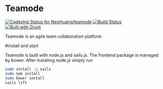 Teamode
=======

[ ![Codeship Status for NeoHuang/teamode](https://codeship.io/projects/03389690-e58c-0131-392c-0ea154bde2ac/status)](https://codeship.io/projects/25761)  [![Build Status](https://travis-ci.org/NeoHuang/teamode.svg?branch=master)](https://travis-ci.org/NeoHuang/teamode) [![Built with Grunt](https://cdn.gruntjs.com/builtwith.png)](http://gruntjs.com/)

Teamode is an agile team collaboration platform

#install and start

Teamode is built with node.js and sails.js. The frontend package is managed by bower. After installing node.js simply run
```sh
sudo install -g sails
sudo npm install
sudo bower install
sails lift
```

